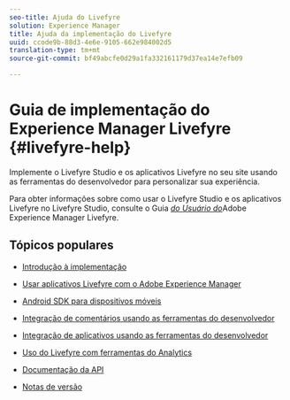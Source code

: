 ```yaml
---
seo-title: Ajuda do Livefyre
solution: Experience Manager
title: Ajuda da implementação do Livefyre
uuid: ccode9b-88d3-4e6e-9105-662e984002d5
translation-type: tm+mt
source-git-commit: bf49abcfe0d29a1fa332161179d37ea14e7efb09

---
```



# Guia de implementação do Experience Manager Livefyre {#livefyre-help}

Implemente o Livefyre Studio e os aplicativos Livefyre no seu site usando as ferramentas do desenvolvedor para personalizar sua experiência.

Para obter informações sobre como usar o Livefyre Studio e os aplicativos Livefyre no Livefyre Studio, consulte o Guia [*do Usuário do*](/help/using/home.md)Adobe Experience Manager Livefyre.

## Tópicos populares

* [Introdução à implementação](c-getting-started/c-getting-started.md)

* [Usar aplicativos Livefyre com o Adobe Experience Manager](https://helpx.adobe.com/experience-manager/6-4/sites/administering/using/livefyre.html)

* [Android SDK para dispositivos móveis](c-mobile-sdks/c-android-sdk.md)

* [Integração de comentários usando as ferramentas do desenvolvedor](/help/implementation/c-app-integrations/c-comments-integration/c-comments-integration.md)

* [Integração de aplicativos usando as ferramentas do desenvolvedor](/help/implementation/c-getting-started/c-implementation-process/c-implementation-process.md)

* [Uso do Livefyre com ferramentas do Analytics](/help/implementation/livefyre-analytics/livefyre-analytics.md)

* [Documentação da API](https://api.livefyre.com)

* [Notas de versão](/help/using/c-rn/c-rn.md)